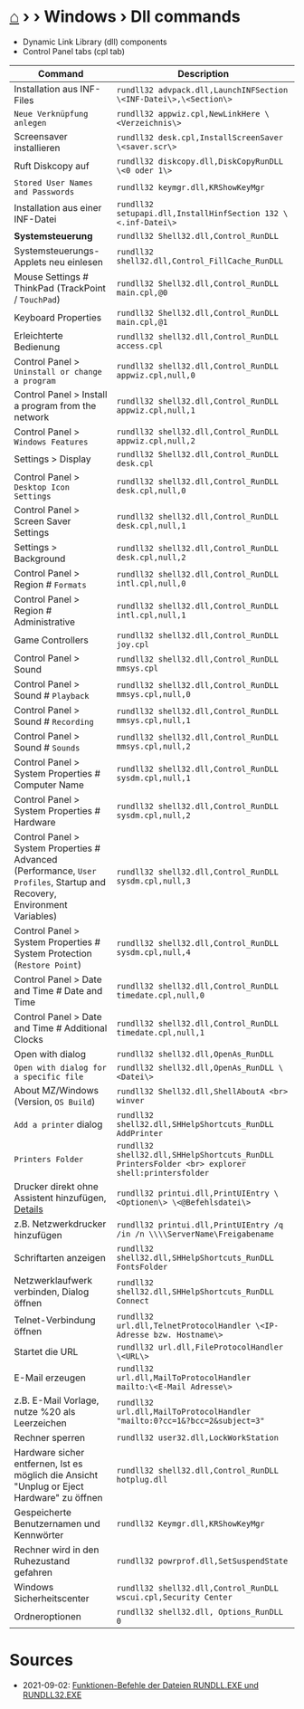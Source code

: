 # [⌂](../README.md) › › Windows › Dll commands
- Dynamic Link Library (dll) components
- Control Panel tabs (cpl tab)

| Command                                                                                                                        | Description                                                                                     |
| ------------------------------------------------------------------------------------------------------------------------------ | ----------------------------------------------------------------------------------------------- |
| Installation aus INF-Files                                                                                                     | `rundll32 advpack.dll,LaunchINFSection \<INF-Datei\>,\<Section\>`                               |
| `Neue Verknüpfung anlegen`                                                                                                     | `rundll32 appwiz.cpl,NewLinkHere \<Verzeichnis\>`                                               |
| Screensaver installieren                                                                                                       | `rundll32 desk.cpl,InstallScreenSaver \<saver.scr\>`                                            |
| Ruft Diskcopy auf                                                                                                              | `rundll32 diskcopy.dll,DiskCopyRunDLL \<0 oder 1\>`                                             |
| `Stored User Names and Passwords`                                                                                              | `rundll32 keymgr.dll,KRShowKeyMgr`                                                              |
| Installation aus einer INF-Datei                                                                                               | `rundll32 setupapi.dll,InstallHinfSection 132 \<.inf-Datei\>`                                   |
| **Systemsteuerung**                                                                                                            | `rundll32 Shell32.dll,Control_RunDLL`                                                           |
| Systemsteuerungs-Applets neu einlesen                                                                                          | `rundll32 shell32.dll,Control_FillCache_RunDLL`                                                 |
| Mouse Settings # ThinkPad (TrackPoint / `TouchPad`)                                                                            | `rundll32 Shell32.dll,Control_RunDLL main.cpl,@0`                                               |
| Keyboard Properties                                                                                                            | `rundll32 Shell32.dll,Control_RunDLL main.cpl,@1`                                               |
| Erleichterte Bedienung                                                                                                         | `rundll32 shell32.dll,Control_RunDLL access.cpl`                                                |
| Control Panel > `Uninstall or change a program`                                                                                | `rundll32 shell32.dll,Control_RunDLL appwiz.cpl,null,0`                                         |
| Control Panel > Install a program from the network                                                                             | `rundll32 shell32.dll,Control_RunDLL appwiz.cpl,null,1`                                         |
| Control Panel > `Windows Features`                                                                                             | `rundll32 shell32.dll,Control_RunDLL appwiz.cpl,null,2`                                         |
| Settings > Display                                                                                                             | `rundll32 Shell32.dll,Control_RunDLL desk.cpl`                                                  |
| Control Panel > `Desktop Icon Settings`                                                                                        | `rundll32 shell32.dll,Control_RunDLL desk.cpl,null,0`                                           |
| Control Panel > Screen Saver Settings                                                                                          | `rundll32 shell32.dll,Control_RunDLL desk.cpl,null,1`                                           |
| Settings > Background                                                                                                          | `rundll32 shell32.dll,Control_RunDLL desk.cpl,null,2`                                           |
| Control Panel > Region # `Formats`                                                                                             | `rundll32 shell32.dll,Control_RunDLL intl.cpl,null,0`                                           |
| Control Panel > Region # Administrative                                                                                        | `rundll32 shell32.dll,Control_RunDLL intl.cpl,null,1`                                           |
| Game Controllers                                                                                                               | `rundll32 shell32.dll,Control_RunDLL joy.cpl`                                                   |
| Control Panel > Sound                                                                                                          | `rundll32 shell32.dll,Control_RunDLL mmsys.cpl`                                                 |
| Control Panel > Sound # `Playback`                                                                                             | `rundll32 shell32.dll,Control_RunDLL mmsys.cpl,null,0`                                          |
| Control Panel > Sound # `Recording`                                                                                            | `rundll32 shell32.dll,Control_RunDLL mmsys.cpl,null,1`                                          |
| Control Panel > Sound # `Sounds`                                                                                               | `rundll32 shell32.dll,Control_RunDLL mmsys.cpl,null,2`                                          |
| Control Panel > System Properties # Computer Name                                                                              | `rundll32 shell32.dll,Control_RunDLL sysdm.cpl,null,1`                                          |
| Control Panel > System Properties # Hardware                                                                                   | `rundll32 shell32.dll,Control_RunDLL sysdm.cpl,null,2`                                          |
| Control Panel > System Properties # Advanced <br> (Performance, `User Profiles`, Startup and Recovery, Environment Variables)  | `rundll32 shell32.dll,Control_RunDLL sysdm.cpl,null,3`                                          |
| Control Panel > System Properties # System Protection <br> (`Restore Point`)                                                   | `rundll32 shell32.dll,Control_RunDLL sysdm.cpl,null,4`                                          |
| Control Panel > Date and Time # Date and Time                                                                                  | `rundll32 shell32.dll,Control_RunDLL timedate.cpl,null,0`                                       |
| Control Panel > Date and Time # Additional Clocks                                                                              | `rundll32 shell32.dll,Control_RunDLL timedate.cpl,null,1`                                       |
| Open with dialog                                                                                                               | `rundll32 shell32.dll,OpenAs_RunDLL`                                                            |
| `Open with dialog for a specific file`                                                                                         | `rundll32 shell32.dll,OpenAs_RunDLL \<Datei\>`                                                  |
| About MZ/Windows (Version, `OS Build`)                                                                                         | `rundll32 Shell32.dll,ShellAboutA <br> winver`                                                  |
| `Add a printer` dialog                                                                                                         | `rundll32 shell32.dll,SHHelpShortcuts_RunDLL AddPrinter`                                        |
| `Printers Folder`                                                                                                              | `rundll32 shell32.dll,SHHelpShortcuts_RunDLL PrintersFolder <br> explorer shell:printersfolder` |
| Drucker direkt ohne Assistent hinzufügen, [Details](http://www.winfaq.de/faq_html/Content/tip2000/onlinefaq.php?h=tip2028.htm) | `rundll32 printui.dll,PrintUIEntry \<Optionen\> \<@Befehlsdatei\>`                              |
| z.B. Netzwerkdrucker hinzufügen                                                                                                | `rundll32 printui.dll,PrintUIEntry /q /in /n \\\\ServerName\Freigabename`                       |
| Schriftarten anzeigen                                                                                                          | `rundll32 shell32.dll,SHHelpShortcuts_RunDLL FontsFolder`                                       |
| Netzwerklaufwerk verbinden, Dialog öffnen                                                                                      | `rundll32 shell32.dll,SHHelpShortcuts_RunDLL Connect`                                           |
| Telnet-Verbindung öffnen                                                                                                       | `rundll32 url.dll,TelnetProtocolHandler \<IP-Adresse bzw. Hostname\>`                           |
| Startet die URL                                                                                                                | `rundll32 url.dll,FileProtocolHandler \<URL\>`                                                  |
| E-Mail erzeugen                                                                                                                | `rundll32 url.dll,MailToProtocolHandler mailto:\<E-Mail Adresse\>`                              |
| z.B. E-Mail Vorlage, nutze %20 als Leerzeichen                                                                                 | `rundll32 url.dll,MailToProtocolHandler "mailto:0?cc=1&?bcc=2&subject=3"`                       |
| Rechner sperren                                                                                                                | `rundll32 user32.dll,LockWorkStation`                                                           |
| Hardware sicher entfernen, Ist es möglich die Ansicht "Unplug or Eject Hardware" zu öffnen                                     | `rundll32 shell32.dll,Control_RunDLL hotplug.dll`                                               |
| Gespeicherte Benutzernamen und Kennwörter                                                                                      | `rundll32 Keymgr.dll,KRShowKeyMgr`                                                              |
| Rechner wird in den Ruhezustand gefahren                                                                                       | `rundll32 powrprof.dll,SetSuspendState`                                                         |
| Windows Sicherheitscenter                                                                                                      | `rundll32 shell32.dll,Control_RunDLL wscui.cpl,Security Center`                                 |
| Ordneroptionen                                                                                                                 | `rundll32 shell32.dll, Options_RunDLL 0`                                                        |


# Sources
- 2021-09-02: [Funktionen-Befehle der Dateien RUNDLL.EXE und RUNDLL32.EXE](http://www.winfaq.de/faq_html/Content/tip0500/onlinefaq.php?h=tip0564.htm)